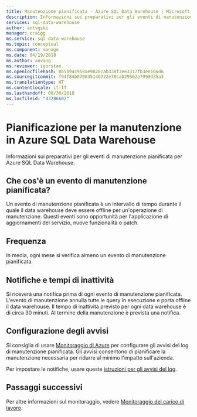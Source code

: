 ```yaml
---
title: Manutenzione pianificata - Azure SQL Data Warehouse | Microsoft Docs
description: Informazioni sui preparativi per gli eventi di manutenzione pianificata per Azure SQL Data Warehouse.
services: sql-data-warehouse
author: antvgski
manager: craigg
ms.service: sql-data-warehouse
ms.topic: conceptual
ms.component: manage
ms.date: 04/19/2018
ms.author: anvang
ms.reviewer: igorstan
ms.openlocfilehash: 8b5b94c959ae9820cab338f3ee3317fb3ee166d6
ms.sourcegitcommit: f94f84b870035140722e70cab29562e7990d35a3
ms.translationtype: HT
ms.contentlocale: it-IT
ms.lasthandoff: 08/30/2018
ms.locfileid: "43286602"
---
```

# <a name="planning-for-maintenance-on-your-azure-sql-data-warehouse"></a>Pianificazione per la manutenzione in Azure SQL Data Warehouse

Informazioni sui preparativi per gli eventi di manutenzione pianificata per Azure SQL Data Warehouse.

## <a name="what-is-a-planned-maintenance-event"></a>Che cos'è un evento di manutenzione pianificata?
Un evento di manutenzione pianificata è un intervallo di tempo durante il quale il data warehouse deve essere offline per un'operazione di manutenzione. Questi eventi sono opportunità per l'applicazione di aggiornamenti del servizio, nuove funzionalità o patch. 

## <a name="frequency"></a>Frequenza
In media, ogni mese si verifica almeno un evento di manutenzione pianificata. 

## <a name="notifications-and-downtime"></a>Notifiche e tempi di inattività
Si riceverà una notifica prima di ogni evento di manutenzione pianificata. L'evento di manutenzione annulla tutte le query in esecuzione e porta offline il data warehouse. Il tempo di inattività previsto per ogni data warehouse è di circa 30 minuti. Al termine della manutenzione è prevista una notifica. 

## <a name="setting-up-alerts"></a>Configurazione degli avvisi

Si consiglia di usare [Monitoraggio di Azure](../monitoring-and-diagnostics/monitoring-activity-log-alerts-on-service-notifications.md) per configurare gli avvisi del log di manutenzione pianificata. Gli avvisi consentono di pianificare la manutenzione necessaria per ridurre al minimo l'impatto sull'azienda. 

Per impostare le notifiche, usare queste [istruzioni per gli avvisi del log](../monitoring-and-diagnostics/monitoring-activity-log-alerts-on-service-notifications.md). 

## <a name="next-steps"></a>Passaggi successivi
Per altre informazioni sul monitoraggio, vedere [Monitoraggio del carico di lavoro](sql-data-warehouse-manage-monitor.md).
